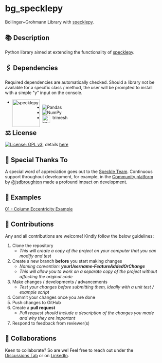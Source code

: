 # bg_specklepy
Bollinger+Grohmann Library with [specklepy](https://github.com/specklesystems/specklepy).

## 📚 Description
Python library aimed at extending the functionality of [specklepy](https://github.com/specklesystems/specklepy).

## 🖇 Dependencies
Required dependencies are automatically checked. Should a library not be available for a specific class / method, the user will be prompted to install with a simple "y" input on the console. 
* <img align="left" alt="specklepy" width="90px" src="https://speckle.systems/content/images/2022/06/logo-blue-2.png" style="padding-right:5px;">
* ![Pandas](https://img.shields.io/badge/pandas-%23150458.svg?style=for-the-badge&logo=pandas&logoColor=white)
* ![NumPy](https://img.shields.io/badge/numpy-%23013243.svg?style=for-the-badge&logo=numpy&logoColor=white)
* <img align="left" alt="specklepy" width="26px" src="https://user-images.githubusercontent.com/1403074/50364429-c135c980-0524-11e9-8128-bdefe1ea8de8.png" style="padding-right:5px;">trimesh

## ⚖ License
[![License: GPL v3](https://img.shields.io/badge/License-GPLv3-blue.svg)](https://www.gnu.org/licenses/gpl-3.0), details [here](https://github.com/BollingerGrohmann/SPKL-BG-SpecklePY-LIB/blob/main/LICENSE)

## 🙌 Special Thanks To
A special word of appreciation goes out to the [Speckle Team](https://speckle.systems/). Continuous support throughout development, for example, in the [Community platform](https://speckle.community/) by [@jsdbroughton](https://github.com/jsdbroughton) made a profound impact on development.

## 💭 Examples
[01 - Column Eccentricity Example](https://github.com/BollingerGrohmann/SPKL-BG-SpecklePY-LIB/wiki/01-Column-Eccentricity-Example)

## 🚀 Contributions
Any and all contributions are welcome! Kindly follow the below guidelines:
1. Clone the repository
   - *This will create a copy of the project on your computer that you can modify and test*
2. Create a new branch **before** you start making changes
   - *Naming convention: **yourUsername-FeatureAddedOrChange***
   - *This will allow you to work on a separate copy of the project without affecting the original code*
3. Make changes / developments / advancements
   - *Test your changes before submitting them, ideally with a unit test / example script*
4. Commit your changes once you are done
5. Push changes to GitHub
6. Create a **pull request**
   - *Pull request should include a description of the changes you made and why they are important*
7. Respond to feedback from reviewer(s)

## 🤝 Collaborations
Keen to collaborate? So are we! Feel free to reach out under the [Discussions Tab](https://github.com/BollingerGrohmann/SPKL-BG-SpecklePY-LIB/discussions) or on [LinkedIn](https://www.linkedin.com/company/bollingergrohmann).

